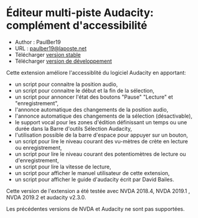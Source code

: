 # Éditeur multi-piste Audacity: complément d'accessibilité #
* Author : PaulBer19
* URL : paulber19@laposte.net
* Télécharger [version stable][1]
* Télécharger [version de développement][2]

Cette extension améliore l'accessiblité du logiciel Audacity en apportant:
* un script  pour connaitre la position audio,
* un script  pour connaitre le début et la fin de la sélection,
* un script pour annoncer l'état des boutons "Pause" "Lecture" et "enregistrement",
* l'annonce automatique des changements de la position audio,
* l'annonce automatique des changements de la sélection (désactivable),
* le support vocal pour les zones  d'édition  définissant un temps ou une durée dans la Barre d'outils Sélection Audacity,
* l'utilisation possible de la barre d'espace pour appuyer sur un bouton,
* un  script pour lire le niveau courant des vu-mètres de crète  en lecture ou enregistrement,
* un  script pour lire le niveau courant des potentiomètres de lecture ou d'enregistrement,
* un  script pour lire  la vitesse de lecture,
* un  script pour afficher le manuel utilisateur de cette extension,
* un script pour afficher le guide d'audacity écrit par  David Bailes.


Cette version de l'extension a été testée avec NVDA 2018.4, NVDA 2019.1   , NVDA 2019.2 et audacity v2.3.0.

Les précédentes versions de NVDA et Audacity ne sont pas supportées.

[1]: https://rawgit.com/paulber007/AllMyNVDAAddons/master/audacity/audacityAccessEnhancement-1.2.nvda-addon
[2]: https://rawgit.com/paulber007/AllMyNVDAAddons/master/audacity/audacityAccessEnhancement-1.2.nvda-addon
